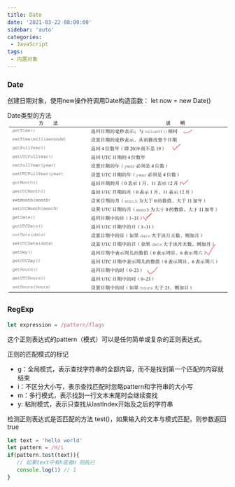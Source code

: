 ```yaml
---
title: Date
date: '2021-03-22 08:00:00'
sidebar: 'auto'
categories:
 - JavaScript
tags:
 - 内置对象
---
```

### Date
创建日期对象，使用new操作符调用Date构造函数：
let now  = new Date()

Date类型的方法
![avatar](./images/date.png)

### RegExp
```javascript
let expression = /pattern/flags
```
这个正则表达式的pattern（模式）可以是任何简单或复杂的正则表达式。

正则的匹配模式的标记
 - g：全局模式，表示查找字符串的全部内容，而不是找到第一个匹配的内容就结束
 - i：不区分大小写，表示查找匹配时忽略pattern和字符串的大小写
 - m：多行模式，表示找到一行文本末尾时会继续查找
 - y: 粘附模式，表示只查找从lastIndex开始及之后的字符串

 检测正则表达式是否匹配的方法 test()，如果输入的文本与模式匹配，则参数返回true

 ```javascript
 let text = 'hello world'
 let pattern = /H/i  
 if(pattern.test(text)){ 
    // 如果text中有h或者H 则执行
    console.log(1) // 1
 }
 ```